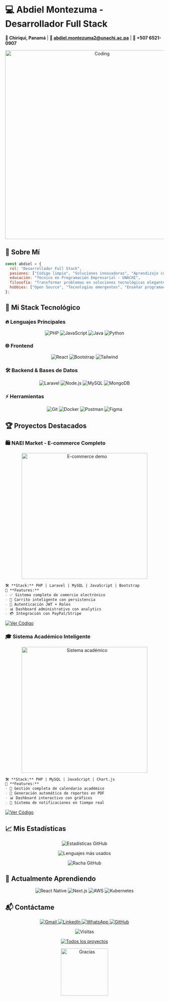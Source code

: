 # 💻 Abdiel Montezuma - Desarrollador Full Stack  
**📍 Chiriquí, Panamá** | **📧 abdiel.montezuma2@unachi.ac.pa** | **📱 +507 6521-0907**  

<p align="center">
  <img src="https://media.giphy.com/media/L1R1tvI9svkIWwpVYr/giphy.gif" alt="Coding" width="600"/>
</p>

## 🌟 Sobre Mí

```javascript
const abdiel = {
  rol: "Desarrollador Full Stack",
  pasiones: ["Código limpio", "Soluciones innovadoras", "Aprendizaje continuo"],
  educación: "Técnico en Programación Empresarial - UNACHI",
  filosofía: "Transformar problemas en soluciones tecnológicas elegantes",
  hobbies: ["Open Source", "Tecnologías emergentes", "Enseñar programación"]
};
```

## 🚀 Mi Stack Tecnológico

### 🔥 Lenguajes Principales
<p align="center">
  <img src="https://img.shields.io/badge/PHP-777BB4?style=for-the-badge&logo=php&logoColor=white&logoWidth=30" alt="PHP">
  <img src="https://img.shields.io/badge/JavaScript-323330?style=for-the-badge&logo=javascript&logoColor=F7DF1E" alt="JavaScript">
  <img src="https://img.shields.io/badge/Java-ED8B00?style=for-the-badge&logo=openjdk&logoColor=white" alt="Java">
  <img src="https://img.shields.io/badge/Python-3776AB?style=for-the-badge&logo=python&logoColor=white" alt="Python">
</p>

### 🌐 Frontend
<p align="center">
  <img src="https://img.shields.io/badge/React-20232A?style=for-the-badge&logo=react&logoColor=61DAFB" alt="React">
  <img src="https://img.shields.io/badge/Bootstrap-563D7C?style=for-the-badge&logo=bootstrap&logoColor=white" alt="Bootstrap">
  <img src="https://img.shields.io/badge/Tailwind_CSS-38B2AC?style=for-the-badge&logo=tailwind-css&logoColor=white" alt="Tailwind">
</p>

### 🛠 Backend & Bases de Datos
<p align="center">
  <img src="https://img.shields.io/badge/Laravel-FF2D20?style=for-the-badge&logo=laravel&logoColor=white" alt="Laravel">
  <img src="https://img.shields.io/badge/Node.js-339933?style=for-the-badge&logo=nodedotjs&logoColor=white" alt="Node.js">
  <img src="https://img.shields.io/badge/MySQL-005C84?style=for-the-badge&logo=mysql&logoColor=white" alt="MySQL">
  <img src="https://img.shields.io/badge/MongoDB-4EA94B?style=for-the-badge&logo=mongodb&logoColor=white" alt="MongoDB">
</p>

### ⚡ Herramientas
<p align="center">
  <img src="https://img.shields.io/badge/Git-F05032?style=for-the-badge&logo=git&logoColor=white" alt="Git">
  <img src="https://img.shields.io/badge/Docker-2CA5E0?style=for-the-badge&logo=docker&logoColor=white" alt="Docker">
  <img src="https://img.shields.io/badge/Postman-FF6C37?style=for-the-badge&logo=Postman&logoColor=white" alt="Postman">
  <img src="https://img.shields.io/badge/Figma-F24E1E?style=for-the-badge&logo=figma&logoColor=white" alt="Figma">
</p>

## 🏆 Proyectos Destacados

### 🛍️ NAEI Market - E-commerce Completo
<div align="center">
  <img src="https://media.giphy.com/media/ZVik7pBtu9dNS/giphy.gif" width="400" alt="E-commerce demo">
</div>

```markdown
🛠 **Stack:** PHP | Laravel | MySQL | JavaScript | Bootstrap  
🌟 **Features:**
- ✅ Sistema completo de comercio electrónico
- 🛒 Carrito inteligente con persistencia
- 🔐 Autenticación JWT + Roles
- 📊 Dashboard administrativo con analytics
- 💳 Integración con PayPal/Stripe
```

[![Ver Código](https://img.shields.io/badge/🔎_Ver_Repositorio-181717?style=for-the-badge&logo=github)](https://github.com/anderh04/NAEI-Market)

### 🎓 Sistema Académico Inteligente
<div align="center">
  <img src="https://media.giphy.com/media/3o7TKUM3IgJBX2as9O/giphy.gif" width="400" alt="Sistema académico">
</div>

```markdown
🛠 **Stack:** PHP | MySQL | JavaScript | Chart.js  
🌟 **Features:**
- 📅 Gestión completa de calendario académico
- 📝 Generación automática de reportes en PDF
- 📊 Dashboard interactivo con gráficos
- 🔔 Sistema de notificaciones en tiempo real
```

[![Ver Código](https://img.shields.io/badge/🔎_Ver_Repositorio-181717?style=for-the-badge&logo=github)](https://github.com/anderh04/sistema-academico)

## 📈 Mis Estadísticas

<div align="center">
  
  ![Estadísticas GitHub](https://github-readme-stats.vercel.app/api?username=anderh04&show_icons=true&theme=radical&count_private=true&include_all_commits=true)
  
  ![Lenguajes más usados](https://github-readme-stats.vercel.app/api/top-langs/?username=anderh04&layout=compact&theme=radical&hide=html,css)
  
  ![Racha GitHub](https://github-readme-streak-stats.herokuapp.com/?user=anderh04&theme=radical&fire=DD2727)
</div>

## 🌱 Actualmente Aprendiendo

<p align="center">
  <img src="https://img.shields.io/badge/React_Native-20232A?style=for-the-badge&logo=react&logoColor=61DAFB" alt="React Native">
  <img src="https://img.shields.io/badge/next.js-000000?style=for-the-badge&logo=nextdotjs&logoColor=white" alt="Next.js">
  <img src="https://img.shields.io/badge/AWS-232F3E?style=for-the-badge&logo=amazonaws&logoColor=white" alt="AWS">
  <img src="https://img.shields.io/badge/Kubernetes-326CE5?style=for-the-badge&logo=kubernetes&logoColor=white" alt="Kubernetes">
</p>

## 📬 Contáctame

<p align="center">
  <a href="mailto:abdiel.montezuma2@unachi.ac.pa">
    <img src="https://img.shields.io/badge/Gmail-D14836?style=for-the-badge&logo=gmail&logoColor=white" alt="Gmail">
  </a>
  <a href="https://linkedin.com/in/abdiel-montezuma">
    <img src="https://img.shields.io/badge/LinkedIn-0077B5?style=for-the-badge&logo=linkedin&logoColor=white" alt="LinkedIn">
  </a>
  <a href="https://wa.me/50765210907">
    <img src="https://img.shields.io/badge/WhatsApp-25D366?style=for-the-badge&logo=whatsapp&logoColor=white" alt="WhatsApp">
  </a>
  <a href="https://github.com/anderh04">
    <img src="https://img.shields.io/badge/GitHub-100000?style=for-the-badge&logo=github&logoColor=white" alt="GitHub">
  </a>
</p>

<div align="center">
  
  ![Visitas](https://komarev.com/ghpvc/?username=anderh04&label=Profile%20views&color=0e75b6&style=flat)
  
  [![Todos los proyectos](https://img.shields.io/badge/🚀_Ver_todos_mis_proyectos-181717?style=for-the-badge&logo=github)](https://github.com/anderh04?tab=repositories)
</div>

<p align="center">
  <img src="https://media.giphy.com/media/3oKIPnAiaMCws8nOsE/giphy.gif" width="150" alt="Gracias">
</p>

